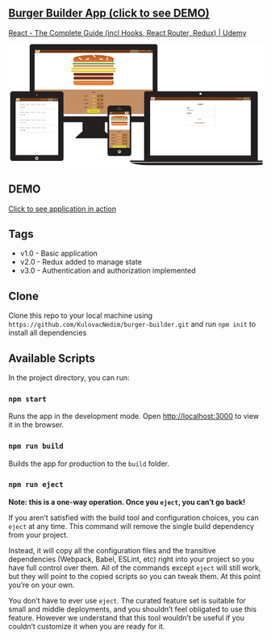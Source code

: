 ## [Burger Builder App (click to see DEMO)](https://react-burger-app-ff8c2.firebaseapp.com/)

[React - The Complete Guide (incl Hooks, React Router, Redux) | Udemy](https://www.udemy.com/course/react-the-complete-guide-incl-redux/)

<img src="burgerbuilder.png" title="burgerbuilder" alt="burgerbuilder.png">


## DEMO
[Click to see application in action](https://react-burger-app-ff8c2.firebaseapp.com/)

## Tags

- v1.0 - Basic application
- v2.0 - Redux added to manage state
- v3.0 - Authentication and authorization implemented

## Clone

Clone this repo to your local machine using `https://github.com/KulovacNedim/burger-builder.git`
and run `npm init` to install all dependencies

## Available Scripts

In the project directory, you can run:

### `npm start`

Runs the app in the development mode.
Open [http://localhost:3000](http://localhost:3000) to view it in the browser.

### `npm run build`

Builds the app for production to the `build` folder.<br>

### `npm run eject`

**Note: this is a one-way operation. Once you `eject`, you can’t go back!**

If you aren’t satisfied with the build tool and configuration choices, you can `eject` at any time. This command will remove the single build dependency from your project.

Instead, it will copy all the configuration files and the transitive dependencies (Webpack, Babel, ESLint, etc) right into your project so you have full control over them. All of the commands except `eject` will still work, but they will point to the copied scripts so you can tweak them. At this point you’re on your own.

You don’t have to ever use `eject`. The curated feature set is suitable for small and middle deployments, and you shouldn’t feel obligated to use this feature. However we understand that this tool wouldn’t be useful if you couldn’t customize it when you are ready for it.

